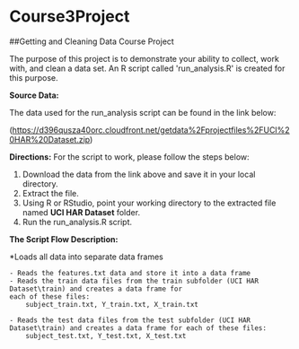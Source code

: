 # Course3Project
##Getting and Cleaning Data Course Project


The purpose of this project is to demonstrate your ability to collect, work with, and clean a data set. An R script called 'run_analysis.R'
is created for this purpose.


**Source Data:**

The data used for the run_analysis script can be found in the link below:

(https://d396qusza40orc.cloudfront.net/getdata%2Fprojectfiles%2FUCI%20HAR%20Dataset.zip) 


**Directions:**
For the script to work, please follow the steps below:

1. Download the data from the link above and save it in your local directory.
2. Extract the file.
3. Using R or RStudio, point your working directory to the extracted file named **UCI HAR Dataset** folder.
4. Run the run_analysis.R script.


**The Script Flow Description:**

*Loads all data into separate data frames

    - Reads the features.txt data and store it into a data frame
    - Reads the train data files from the train subfolder (UCI HAR Dataset\train) and creates a data frame for 
    each of these files:
        subject_train.txt, Y_train.txt, X_train.txt

    - Reads the test data files from the test subfolder (UCI HAR Dataset\train) and creates a data frame for each of these files:
        subject_test.txt, Y_test.txt, X_test.txt
       
